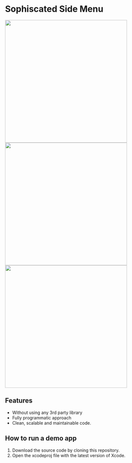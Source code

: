 # Sophiscated Side Menu

<div>
    <img src="https://user-images.githubusercontent.com/50784573/109942301-69f02e00-7d17-11eb-8edd-7a2a44ce02f6.gif" height=400/>
    <img src="https://user-images.githubusercontent.com/50784573/109942328-6fe60f00-7d17-11eb-9953-e9f821ace537.png" height=400/>
    <img src="https://user-images.githubusercontent.com/50784573/109942325-6f4d7880-7d17-11eb-8401-c1b6fdb756f3.png" height=400/>
</div>

## Features

- Without using any 3rd party library
- Fully programmatic approach
- Clean, scalable and maintainable code.

## How to run a demo app

1. Download the source code by cloning this repository.
2. Open the xcodeproj file with the latest version of Xcode.
